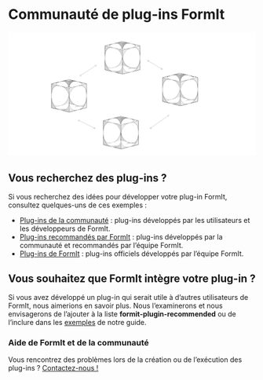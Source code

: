 # Communauté de plug-ins FormIt

![](../../.gitbook/assets/C21.PNG)

## Vous recherchez des plug-ins ?

Si vous recherchez des idées pour développer votre plug-in FormIt, consultez quelques-uns de ces exemples :

* [Plug-ins de la communauté](https://github.com/topics/formit-plugin) : plug-ins développés par les utilisateurs et les développeurs de FormIt.
* [Plug-ins recommandés par FormIt](https://github.com/search?q=org%3AFormIt3D+formit-plugin-recommended) : plug-ins développés par la communauté et recommandés par l’équipe FormIt.
* [Plug-ins de FormIt](https://github.com/FormIt3D) : plug-ins officiels développés par l’équipe FormIt.

## Vous souhaitez que FormIt intègre votre plug-in ?

Si vous avez développé un plug-in qui serait utile à d’autres utilisateurs de FormIt, nous aimerions en savoir plus. Nous l’examinerons et nous envisagerons de l’ajouter à la liste **formit-plugin-recommended** ou de l’inclure dans les [exemples](./) de notre guide.&#x20;



### Aide de FormIt et de la communauté

Vous rencontrez des problèmes lors de la création ou de l’exécution des plug-ins ? [Contactez-nous !](https://forums.autodesk.com/t5/formit-forum/bd-p/142?profile.language=fr)
